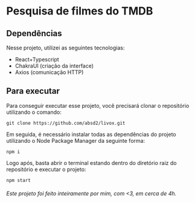 # Pesquisa de filmes do TMDB

## Dependências
Nesse projeto, utilizei as seguintes tecnologias:
* React+Typescript
* ChakraUI (criação da interface)
* Axios (comunicação HTTP)

## Para executar
Para conseguir executar esse projeto, você precisará clonar o repositório utilizando o comando:
```
git clone https://github.com/absd2/livox.git
```
Em seguida, é necessário instalar todas as dependências do projeto utilizando o Node Package Manager da seguinte forma:
```
npm i
```
Logo após, basta abrir o terminal estando dentro do diretório raiz do repositório e executar o projeto:
```
npm start
```

###### Este projeto foi feito inteiramente por mim, com <3, em cerca de 4h.
